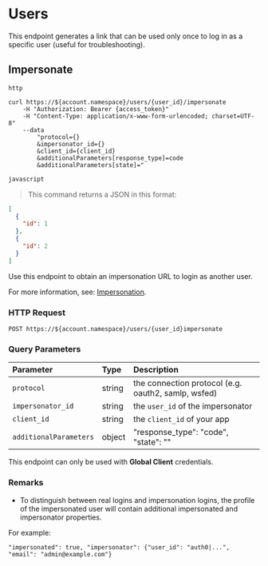 # Users

This endpoint generates a link that can be used only once to log in as a specific user (useful for troubleshooting).

## Impersonate

```http
http
```

```shell
curl https://${account.namespace}/users/{user_id}/impersonate
	-H "Authorization: Bearer {access_token}"
	-H "Content-Type: application/x-www-form-urlencoded; charset=UTF-8"
	--data
		"protocol={}
		&impersonator_id={}
		&client_id={client_id}
		&additionalParameters[response_type]=code
		&additionalParameters[state]="
```

```javascript
javascript
```

> This command returns a JSON in this format:

```json
[
  {
    "id": 1
  },
  {
    "id": 2
  }
]
```

Use this endpoint to obtain an impersonation URL to login as another user.

<aside class="notice">
For more information, see: <a href="/api/management/v1/use-cases#impersonation">Impersonation</a>.
</aside>

### HTTP Request

`POST https://${account.namespace}/users/{user_id}impersonate`

### Query Parameters

| Parameter        | Type       | Description |
|:-----------------|:-----------|:------------|
| `protocol`       | string     | the connection protocol (e.g. oauth2, samlp, wsfed) |
| `impersonator_id` | string    | the `user_id` of the impersonator |
| `client_id`  | string     | the  `client_id` of your app |
| `additionalParameters` | object | "response_type": "code", "state": "" |

<aside class="warning">
This endpoint can only be used with <b>Global Client</b> credentials.
</aside>

### Remarks

* To distinguish between real logins and impersonation logins, the profile of the impersonated user will contain additional impersonated and impersonator properties.

For example:

`"impersonated": true, "impersonator": {"user_id": "auth0|...", "email": "admin@example.com"}`
